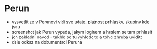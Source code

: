 # Perun

- vysvetlit ze v Perunovi vidi sve udaje, platnost prihlasky, skupiny kde jsou
- screenshot jak Perun vypada, jakym loginem a heslem se tam prihlasit
- jen zakladni navod - takhle se tu vyhledejte a tohle zhruba uvidite
- dale odkaz na dokumentaci Peruna

